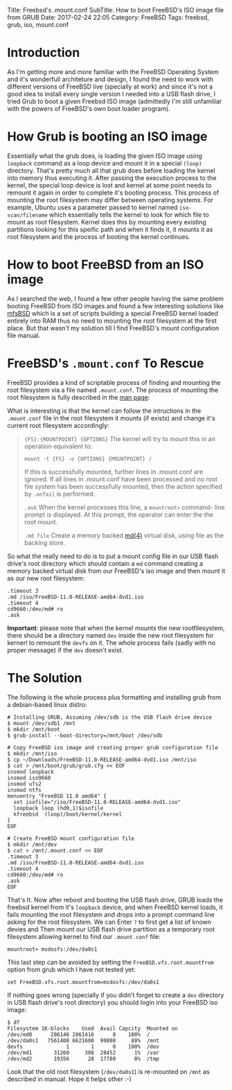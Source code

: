 Title: Freebsd's .mount.conf
SubTitle: How to boot FreeBSD's ISO image file from GRUB
Date: 2017-02-24 22:05
Category: FreeBSD
Tags: freebsd, grub, iso, mount.conf


# Introduction
As I'm getting more and more familiar with the FreeBSD Operating System and
it's wonderfull architeture and design, I found the need to work with different
versions of FreeBSD live (specially at work) and since it's not a good idea to install
every single version I needed into a USB flash drive, I tried Grub to boot a given
Freebsd ISO image (admittedly I'm still unfamiliar with the powers of FreeBSD's
own boot loader program).

# How Grub is booting an ISO image
Essentially what the grub does, is loading the given ISO image using `loopback`
command as a loop device and mount it in a special `(loop)` directory. That's
pretty much all that grub does before loading the kernel into memory thus
executing it. After passing the execution process to the kernel, the special loop device
is lost and kernel at some point needs to remount it again in order to
complete it's booting process. This process of mounting the root filesystem 
may differ between operating systems. For example, Ubuntu uses a parameter passed
to kernel named `iso-scan/filename` which essentially tells the kernel to look for
which file to mount as root filesystem. Kernel does this by mounting every existing
partitions looking for this speific path and when it finds it, it mounts it as
root filesystem and the process of booting the kernel continues.

# How to boot FreeBSD from an ISO image
As I searched the web, I found a few other people having the same problem booting
FreeBSD from ISO images and found a few interesting solutions like
[mfsBSD](http://mfsbsd.vx.sk/) which is a set of scripts building a special
FreeBSD kernel loaded entirely into RAM thus no need to mounting the root
filesystem at the first place. But that wasn't my solution till I find FreeBSD's
mount configuration file manual.

# FreeBSD's `.mount.conf` To Rescue
FreeBSD provides a kind of scriptable process of finding and mounting
the root filesystem via a file named `.mount.conf`. The process of mounting the
root filesystem is fully described in the [man page](https://www.freebsd.org/cgi/man.cgi?query=mount.conf):

What is interesting is that the kernel can follow the intructions in the `.mount.conf`
file in the root filesystem it mounts (if exists) and change it's current root
filesystem accordingly:

> `{FS}:{MOUNTPOINT} {OPTIONS}`
> The kernel will try to mount this in an operation equivalent to:
>
> `mount -t {FS} -o {OPTIONS} {MOUNTPOINT} /`
>
> If this is successfully mounted, further lines in .mount.conf
> are ignored.  If all lines in .mount.conf have been processed
> and no root file system has been successfully mounted, then
> the action specified by `.onfail` is performed.
>
> `.ask` When the kernel processes this	line, a	`mountroot>` command-
> line prompt is displayed. At this prompt, the operator can
> enter the the root mount.
> 
> `.md file` Create a memory backed [md(4)](https://www.freebsd.org/cgi/man.cgi?query=md) virtual disk, using file as the
> backing store.

So what the really need to do is to put a mount config file in our USB flash drive's
root directory which should contain a `md` command creating a memory backed
virtual disk from our FreeBSD's iso image and then mount it as our new root
filesystem:

```
.timeout 3
.md /iso/FreeBSD-11.0-RELEASE-amd64-dvd1.iso
.timeout 4
cd9660:/dev/md# ro
.ask
```

**Important**: please note that when the kernel mounts the new rootfilesystem, 
there should be a directory named `dev` inside the new root filesystem for kernerl
to remount the `devfs` on it. The whole process fails (sadly with no proper 
message) if the `dev` doesn't exist.

# The Solution
The following is the whole process plus formatting and installing grub from a
debian-based linux distro:

```
# Installing GRUB, Assuming /dev/sdb is the USB flash drive device
$ mount /dev/sdb1 /mnt
$ mkdir /mnt/boot
$ grub-install --boot-directory=/mnt/boot /dev/sdb

# Copy FreeBSD iso image and creating proper grub configuration file
$ mkdir /mnt/iso
$ cp ~/Downloads/FreeBSD-11.0-RELEASE-amd64-dvd1.iso /mnt/iso
$ cat > /mnt/boot/grub/grub.cfg << EOF
insmod loopback
insmod iso9660
insmod ufs2
insmod ntfs
menuentry "FreeBSD 11.0 amd64" {
  set isofile="/iso/FreeBSD-11.0-RELEASE-amd64-dvd1.iso"
  loopback loop (hd0,1)$isofile
  kfreebsd  (loop)/boot/kernel/kernel
}
EOF

# Create FreeBSD mount configuration file
$ mkdir /mnt/dev
$ cat > /mnt/.mount.conf << EOF
.timeout 3
.md /iso/FreeBSD-11.0-RELEASE-amd64-dvd1.iso
.timeout 4
cd9660:/dev/md# ro
.ask
EOF
```

That's It. Now after reboot and booting the USB flash drive, GRUB loads the
freebsd kernel from it's `loopback` device, and when FreeBSD kernel loads, it
fails mounting the root filesystem and drops into a prompt command line asking
for the root filesystem. We can Enter `?` to first get a list of known devies
and Then mount our USB flash drive partition as a temporary root filesystem
allowing kernel to find our `.mount.conf` file:

```
mountroot> msdosfs:/dev/da0s1
```

This last step can be avoided by setting the `FreeBSD.vfs.root.mountfrom` option
from grub which I have not tested yet:
```
set FreeBSD.vfs.root.mountfrom=msdosfs:/dev/da0s1
```

If nothing goes wrong (specially if you didn't forget to create a `dev`
directory in USB flash drive's root directory) you should login into your FreeBSD
iso image:

```
$ df
Filesystem 1K-blocks    Used  Avail Capcity  Mounted on
/dev/md0      286146 2861416      8    100%  /
/dev/da0s1   7561408 6621600  99808     88%  /mnt
devfs              1       1      0    100%  /dev
/dev/md1       31260     308  28452      1%  /var
/dev/md2       19356      28  17780      0%  /tmp
``` 

Look that the old root filesystem (`/dev/da0s1`) is re-mounted on `/mnt` as
described in manual. Hope it helps other :-)
